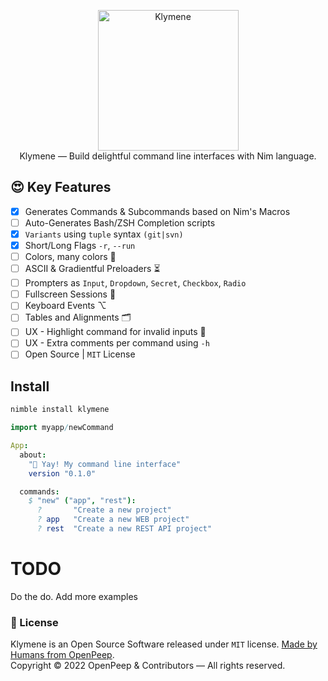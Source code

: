 <p align="center">
    <img src="https://raw.githubusercontent.com/openpeep/klymene/main/.github/klymene.png" width="225px" alt="Klymene"><br>
    Klymene &mdash; Build delightful command line interfaces with Nim language.
</p>

## 😍 Key Features
- [x] Generates Commands & Subcommands based on Nim's Macros
- [ ] Auto-Generates Bash/ZSH Completion scripts
- [x] `Variants` using `tuple` syntax `(git|svn)`
- [x] Short/Long Flags `-r`, `--run`
- [ ] Colors, many colors 🌈
- [ ] ASCII & Gradientful Preloaders ⏳
- [ ] Prompters as `Input`, `Dropdown`, `Secret`, `Checkbox`, `Radio` 
- [ ] Fullscreen Sessions 🌌
- [ ] Keyboard Events ⌥
- [ ] Tables and Alignments 🗂
- [ ] UX - Highlight command for invalid inputs 🧐
- [ ] UX - Extra comments per command using `-h`
- [ ] Open Source | `MIT` License

## Install
```bash
nimble install klymene
```

```nim
import myapp/newCommand

App:
  about:
    "👋 Yay! My command line interface"
    version "0.1.0"

  commands:
    $ "new" ("app", "rest"):
      ?       "Create a new project" 
      ? app   "Create a new WEB project"
      ? rest  "Create a new REST API project"
```

# TODO
Do the do. Add more examples

### 🎩 License
Klymene is an Open Source Software released under `MIT` license. [Made by Humans from OpenPeep](https://github.com/openpeep).<br>
Copyright &copy; 2022 OpenPeep & Contributors &mdash; All rights reserved.